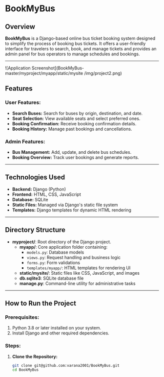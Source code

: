 # BookMyBus

## Overview
**BookMyBus** is a Django-based online bus ticket booking system designed to simplify the process of booking bus tickets. It offers a user-friendly interface for travelers to search, book, and manage tickets and provides an admin panel for bus operators to manage schedules and bookings.

---
![Application Screenshot](BookMyBus-master/myproject/myapp/static/mysite
/img/project2.png)
## Features
### User Features:
- **Search Buses:** Search for buses by origin, destination, and date.
- **Seat Selection:** View available seats and select preferred ones.
- **Booking Confirmation:** Receive booking confirmation details.
- **Booking History:** Manage past bookings and cancellations.

### Admin Features:
- **Bus Management:** Add, update, and delete bus schedules.
- **Booking Overview:** Track user bookings and generate reports.

---

## Technologies Used
- **Backend:** Django (Python)
- **Frontend:** HTML, CSS, JavaScript
- **Database:** SQLite
- **Static Files:** Managed via Django's static file system
- **Templates:** Django templates for dynamic HTML rendering

---

## Directory Structure
- **myproject/**: Root directory of the Django project.
  - **myapp/**: Core application folder containing:
    - `models.py`: Database models
    - `views.py`: Request handling and business logic
    - `forms.py`: Form validations
    - `templates/myapp/`: HTML templates for rendering UI
  - **static/mysite/**: Static files like CSS, JavaScript, and images
  - **db.sqlite3**: SQLite database file
  - **manage.py**: Command-line utility for administrative tasks

---

## How to Run the Project
### Prerequisites:
1. Python 3.8 or later installed on your system.
2. Install Django and other required dependencies.

### Steps:
1. **Clone the Repository:**
   ```bash
   git clone git@github.com:varana2001/BookMyBus.git
   cd BookMyBus
